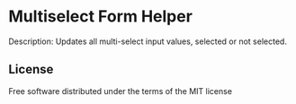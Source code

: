 Multiselect Form Helper
===============================

Description: Updates all multi-select input values, selected or not selected.

License
-------

Free software distributed under the terms of the MIT license